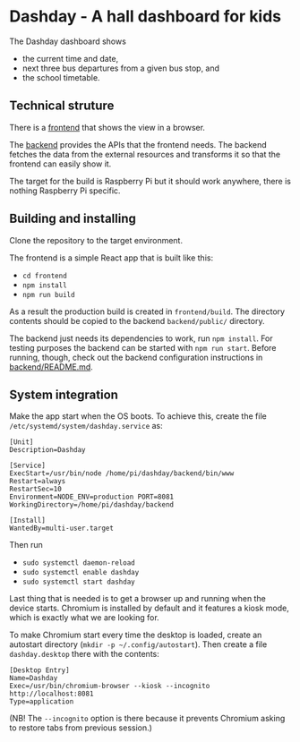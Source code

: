 Dashday - A hall dashboard for kids
===

The Dashday dashboard shows 

* the current time and date, 
* next three bus departures from a given bus stop, and 
* the school timetable.

Technical struture
---

There is a [frontend](frontend/README.md) that shows the view in a browser.

The [backend](backend/README.md) provides the APIs that the frontend needs.
The backend fetches the data from the external resources and transforms it
so that the frontend can easily show it. 

The target for the build is Raspberry Pi but it should work anywhere, there
is nothing Raspberry Pi specific.

Building and installing
---

Clone the repository to the target environment.

The frontend is a simple React app that is built like this:

* `cd frontend`
* `npm install`
* `npm run build`

As a result the production build is created in `frontend/build`. The directory
contents should be copied to the backend `backend/public/` directory.

The backend just needs its dependencies to work, run `npm install`. For
testing purposes the backend can be started with `npm run start`. Before
running, though, check out the backend configuration instructions in
[backend/README.md](backend/README.md).

System integration
---

Make the app start when the OS boots. To achieve this, create the file
`/etc/systemd/system/dashday.service` as:

```
[Unit]
Description=Dashday

[Service]
ExecStart=/usr/bin/node /home/pi/dashday/backend/bin/www
Restart=always
RestartSec=10
Environment=NODE_ENV=production PORT=8081
WorkingDirectory=/home/pi/dashday/backend

[Install]
WantedBy=multi-user.target
```

Then run

* `sudo systemctl daemon-reload`
* `sudo systemctl enable dashday`
* `sudo systemctl start dashday`

Last thing that is needed is to get a browser up and running when the
device starts. Chromium is installed by default and it features a kiosk
mode, which is exactly what we are looking for.

To make Chromium start every time the desktop is loaded, create an autostart
directory (`mkdir -p ~/.config/autostart`). Then create a file
`dashday.desktop` there with the contents:

```
[Desktop Entry]
Name=Dashday
Exec=/usr/bin/chromium-browser --kiosk --incognito http://localhost:8081
Type=application
``` 

(NB! The `--incognito` option is there because it prevents Chromium asking
to restore tabs from previous session.)